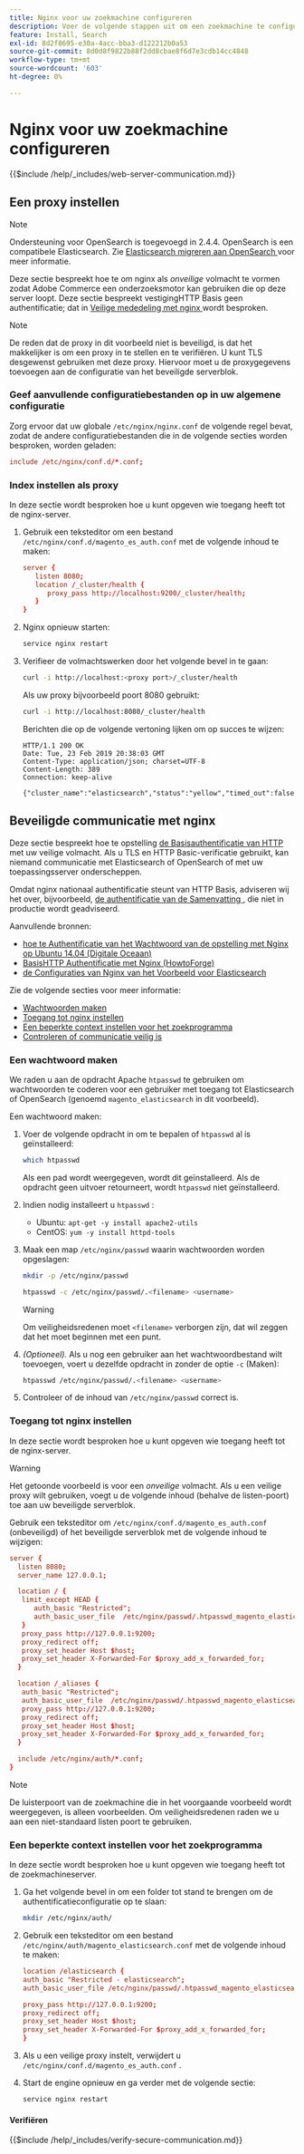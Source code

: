 ```yaml
---
title: Nginx voor uw zoekmachine configureren
description: Voer de volgende stappen uit om een zoekmachine te configureren met de Nginx-webserver voor installaties in de bedrijfsruimten van Adobe Commerce.
feature: Install, Search
exl-id: 8d2f8695-e30a-4acc-bba3-d122212b0a53
source-git-commit: 8d0d8f9822b88f2dd8cbae8f6d7e3cdb14cc4848
workflow-type: tm+mt
source-wordcount: '603'
ht-degree: 0%

---
```


# Nginx voor uw zoekmachine configureren

{{$include /help/_includes/web-server-communication.md}}

## Een proxy instellen

>[!NOTE]
>
>Ondersteuning voor OpenSearch is toegevoegd in 2.4.4. OpenSearch is een compatibele Elasticsearch. Zie [ Elasticsearch migreren aan OpenSearch ](../../../upgrade/prepare/opensearch-migration.md) voor meer informatie.

Deze sectie bespreekt hoe te om nginx als *onveilige* volmacht te vormen zodat Adobe Commerce een onderzoeksmotor kan gebruiken die op deze server loopt. Deze sectie bespreekt vestigingHTTP Basis geen authentificatie; dat in [ Veilige mededeling met nginx ](#secure-communication-with-nginx) wordt besproken.

>[!NOTE]
>
>De reden dat de proxy in dit voorbeeld niet is beveiligd, is dat het makkelijker is om een proxy in te stellen en te verifiëren. U kunt TLS desgewenst gebruiken met deze proxy. Hiervoor moet u de proxygegevens toevoegen aan de configuratie van het beveiligde serverblok.

### Geef aanvullende configuratiebestanden op in uw algemene configuratie

Zorg ervoor dat uw globale `/etc/nginx/nginx.conf` de volgende regel bevat, zodat de andere configuratiebestanden die in de volgende secties worden besproken, worden geladen:

```conf
include /etc/nginx/conf.d/*.conf;
```

### Index instellen als proxy

In deze sectie wordt besproken hoe u kunt opgeven wie toegang heeft tot de nginx-server.

1. Gebruik een teksteditor om een bestand `/etc/nginx/conf.d/magento_es_auth.conf` met de volgende inhoud te maken:

   ```conf
   server {
      listen 8080;
      location /_cluster/health {
         proxy_pass http://localhost:9200/_cluster/health;
      }
   }
   ```

1. Nginx opnieuw starten:

   ```bash
   service nginx restart
   ```

1. Verifieer de volmachtswerken door het volgende bevel in te gaan:

   ```bash
   curl -i http://localhost:<proxy port>/_cluster/health
   ```

   Als uw proxy bijvoorbeeld poort 8080 gebruikt:

   ```bash
   curl -i http://localhost:8080/_cluster/health
   ```

   Berichten die op de volgende vertoning lijken om op succes te wijzen:

   ```terminal
   HTTP/1.1 200 OK
   Date: Tue, 23 Feb 2019 20:38:03 GMT
   Content-Type: application/json; charset=UTF-8
   Content-Length: 389
   Connection: keep-alive
   
   {"cluster_name":"elasticsearch","status":"yellow","timed_out":false,"number_of_nodes":1,"number_of_data_nodes":1,"active_primary_shards":5,"active_shards":5,"relocating_shards":0,"initializing_shards":0,"unassigned_shards":5,"delayed_unassigned_shards":0,"number_of_pending_tasks":0,"number_of_in_flight_fetch":0,"task_max_waiting_in_queue_millis":0,"active_shards_percent_as_number":50.0}
   ```

## Beveiligde communicatie met nginx

Deze sectie bespreekt hoe te opstelling [ de Basisauthentificatie van HTTP ](https://nginx.org/en/docs/http/ngx_http_auth_basic_module.html) met uw veilige volmacht. Als u TLS en HTTP Basic-verificatie gebruikt, kan niemand communicatie met Elasticsearch of OpenSearch of met uw toepassingsserver onderscheppen.

Omdat nginx nationaal authentificatie steunt van HTTP Basis, adviseren wij het over, bijvoorbeeld, [ de authentificatie van de Samenvatting ](https://www.nginx.com/resources/wiki/modules/auth_digest/), die niet in productie wordt geadviseerd.

Aanvullende bronnen:

* [ hoe te Authentificatie van het Wachtwoord van de opstelling met Nginx op Ubuntu 14.04 (Digitale Oceaan) ](https://www.digitalocean.com/community/tutorials/how-to-set-up-password-authentication-with-nginx-on-ubuntu-14-04)
* [ BasisHTTP Authentificatie met Nginx (HowtoForge) ](https://www.howtoforge.com/basic-http-authentication-with-nginx)
* [ de Configuraties van Nginx van het Voorbeeld voor Elasticsearch ](https://gist.github.com/karmi/b0a9b4c111ed3023a52d)

Zie de volgende secties voor meer informatie:

* [Wachtwoorden maken](#create-a-password)
* [Toegang tot nginx instellen](#set-up-access-to-nginx)
* [Een beperkte context instellen voor het zoekprogramma](#set-up-a-restricted-context-for-the-search-engine)
* [Controleren of communicatie veilig is](#secure-communication-with-nginx)

### Een wachtwoord maken

We raden u aan de opdracht Apache `htpasswd` te gebruiken om wachtwoorden te coderen voor een gebruiker met toegang tot Elasticsearch of OpenSearch (genoemd `magento_elasticsearch` in dit voorbeeld).

Een wachtwoord maken:

1. Voer de volgende opdracht in om te bepalen of `htpasswd` al is geïnstalleerd:

   ```bash
   which htpasswd
   ```

   Als een pad wordt weergegeven, wordt dit geïnstalleerd. Als de opdracht geen uitvoer retourneert, wordt `htpasswd` niet geïnstalleerd.

1. Indien nodig installeert u `htpasswd` :

   * Ubuntu: `apt-get -y install apache2-utils`
   * CentOS: `yum -y install httpd-tools`

1. Maak een map `/etc/nginx/passwd` waarin wachtwoorden worden opgeslagen:

   ```bash
   mkdir -p /etc/nginx/passwd
   ```

   ```bash
   htpasswd -c /etc/nginx/passwd/.<filename> <username>
   ```

   >[!WARNING]
   >
   >Om veiligheidsredenen moet `<filename>` verborgen zijn, dat wil zeggen dat het moet beginnen met een punt.

1. *(Optioneel).* Als u nog een gebruiker aan het wachtwoordbestand wilt toevoegen, voert u dezelfde opdracht in zonder de optie `-c` (Maken):

   ```bash
   htpasswd /etc/nginx/passwd/.<filename> <username>
   ```

1. Controleer of de inhoud van `/etc/nginx/passwd` correct is.

### Toegang tot nginx instellen

In deze sectie wordt besproken hoe u kunt opgeven wie toegang heeft tot de nginx-server.

>[!WARNING]
>
>Het getoonde voorbeeld is voor een *onveilige* volmacht. Als u een veilige proxy wilt gebruiken, voegt u de volgende inhoud (behalve de listen-poort) toe aan uw beveiligde serverblok.

Gebruik een teksteditor om `/etc/nginx/conf.d/magento_es_auth.conf` (onbeveiligd) of het beveiligde serverblok met de volgende inhoud te wijzigen:

```conf
server {
  listen 8080;
  server_name 127.0.0.1;

  location / {
   limit_except HEAD {
      auth_basic "Restricted";
      auth_basic_user_file  /etc/nginx/passwd/.htpasswd_magento_elasticsearch;
   }
   proxy_pass http://127.0.0.1:9200;
   proxy_redirect off;
   proxy_set_header Host $host;
   proxy_set_header X-Forwarded-For $proxy_add_x_forwarded_for;
  }

  location /_aliases {
   auth_basic "Restricted";
   auth_basic_user_file  /etc/nginx/passwd/.htpasswd_magento_elasticsearch;
   proxy_pass http://127.0.0.1:9200;
   proxy_redirect off;
   proxy_set_header Host $host;
   proxy_set_header X-Forwarded-For $proxy_add_x_forwarded_for;
  }

  include /etc/nginx/auth/*.conf;
}
```

>[!NOTE]
>
>De luisterpoort van de zoekmachine die in het voorgaande voorbeeld wordt weergegeven, is alleen voorbeelden. Om veiligheidsredenen raden we u aan een niet-standaard listen poort te gebruiken.

### Een beperkte context instellen voor het zoekprogramma

In deze sectie wordt besproken hoe u kunt opgeven wie toegang heeft tot de zoekmachineserver.

1. Ga het volgende bevel in om een folder tot stand te brengen om de authentificatieconfiguratie op te slaan:

   ```bash
   mkdir /etc/nginx/auth/
   ```

1. Gebruik een teksteditor om een bestand `/etc/nginx/auth/magento_elasticsearch.conf` met de volgende inhoud te maken:

   ```conf
   location /elasticsearch {
   auth_basic "Restricted - elasticsearch";
   auth_basic_user_file /etc/nginx/passwd/.htpasswd_magento_elasticsearch;
   
   proxy_pass http://127.0.0.1:9200;
   proxy_redirect off;
   proxy_set_header Host $host;
   proxy_set_header X-Forwarded-For $proxy_add_x_forwarded_for;
   }
   ```

1. Als u een veilige proxy instelt, verwijdert u `/etc/nginx/conf.d/magento_es_auth.conf` .
1. Start de engine opnieuw en ga verder met de volgende sectie:

   ```bash
   service nginx restart
   ```

#### Verifiëren

{{$include /help/_includes/verify-secure-communication.md}}
